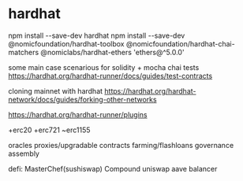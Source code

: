 # hardhat

npm install --save-dev hardhat
npm install --save-dev @nomicfoundation/hardhat-toolbox @nomicfoundation/hardhat-chai-matchers @nomiclabs/hardhat-ethers 'ethers@^5.0.0'


some main case scenarious for solidity + mocha chai tests
https://hardhat.org/hardhat-runner/docs/guides/test-contracts

cloning mainnet with hardhat
https://hardhat.org/hardhat-network/docs/guides/forking-other-networks

https://hardhat.org/hardhat-runner/plugins


+erc20
+erc721
~erc1155

oracles
proxies/upgradable contracts
farming/flashloans
governance
assembly


defi:
    MasterChef(sushiswap)
    Compound
    uniswap
    aave
    balancer